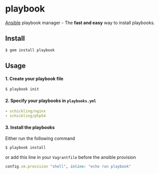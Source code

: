playbook
========

[Ansible](www.ansibleworks.com) playbook manager - The **fast and easy** way to install playbooks.

## Install

```sh
$ gem install playbook
```

## Usage

#### 1. Create your playbook file
```sh
$ playbook init
```

#### 2. Specify your playbooks in `playbooks.yml`
```yml
- schickling/nginx
- schickling/php54
```

#### 3. Install the playbooks
Either run the following command
```sh
$ playbook install
```
or add this line in your `Vagrantfile` before the ansible provision
```ruby
config.vm.provision "shell", inline: "echo run playbook"
```

